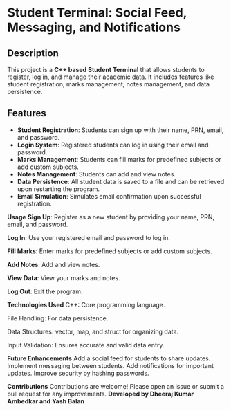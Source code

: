# Student Terminal: Social Feed, Messaging, and Notifications

## Description
This project is a **C++ based Student Terminal** that allows students to register, log in, and manage their academic data. It includes features like student registration, marks management, notes management, and data persistence.

## Features
- **Student Registration**: Students can sign up with their name, PRN, email, and password.
- **Login System**: Registered students can log in using their email and password.
- **Marks Management**: Students can fill marks for predefined subjects or add custom subjects.
- **Notes Management**: Students can add and view notes.
- **Data Persistence**: All student data is saved to a file and can be retrieved upon restarting the program.
- **Email Simulation**: Simulates email confirmation upon successful registration.

**Usage**
**Sign Up**: Register as a new student by providing your name, PRN, email, and password.

**Log In**: Use your registered email and password to log in.

**Fill Marks**: Enter marks for predefined subjects or add custom subjects.

**Add Notes**: Add and view notes.

**View Data**: View your marks and notes.

**Log Out**: Exit the program.

**Technologies Used**
C++: Core programming language.

File Handling: For data persistence.

Data Structures: vector, map, and struct for organizing data.

Input Validation: Ensures accurate and valid data entry.

**Future Enhancements**
Add a social feed for students to share updates.
Implement messaging between students.
Add notifications for important updates.
Improve security by hashing passwords.

**Contributions**
Contributions are welcome! Please open an issue or submit a pull request for any improvements.
**Developed by Dheeraj Kumar Ambedkar and Yash Balan**
